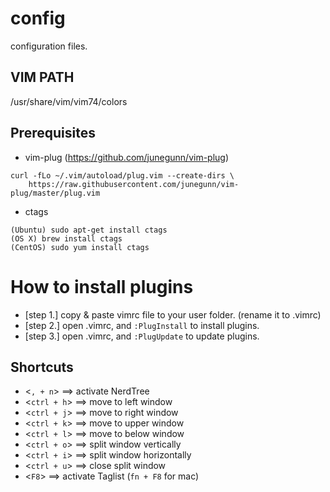 # config
configuration files.


## VIM PATH
/usr/share/vim/vim74/colors


## Prerequisites
+ vim-plug
(https://github.com/junegunn/vim-plug)
~~~
curl -fLo ~/.vim/autoload/plug.vim --create-dirs \
    https://raw.githubusercontent.com/junegunn/vim-plug/master/plug.vim
~~~

+ ctags
~~~
(Ubuntu) sudo apt-get install ctags
(OS X) brew install ctags
(CentOS) sudo yum install ctags
~~~


# How to install plugins

+ [step 1.] copy & paste vimrc file to your user folder. (rename it to .vimrc)
+ [step 2.] open .vimrc, and `:PlugInstall` to install plugins.
+ [step 3.] open .vimrc, and `:PlugUpdate` to update plugins.



## Shortcuts
+ <`, + n`> ==>  activate NerdTree
+ <`ctrl + h`> ==>  move to left window
+ <`ctrl + j`> ==>  move to right window
+ <`ctrl + k`> ==>  move to upper window
+ <`ctrl + l`> ==>  move to below window
+ <`ctrl + o`> ==>  split window vertically
+ <`ctrl + i`> ==>  split window horizontally
+ <`ctrl + u`> ==>  close split window
+ <`F8`> ==>  activate Taglist (`fn + F8` for mac)


